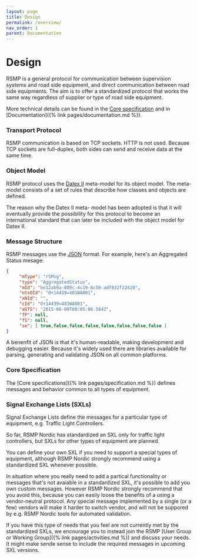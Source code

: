 ```yaml
---
layout: page
title: Design
permalink: /overview/
nav_order: 1
parent: Documentation
---
```


# Design
RSMP is a general protocol for communication between supervision systems and road side equipment, and direct communication between road side equipments. The aim is to offer a standardized protocol that works the same way regardless of supplier or type of road side equipment.

More technical details can be found in the [Core specification](https://rsmp-nordic.github.io/rsmp_core/applicability/transport_of_data.html) and in [Documentation]({% link pages/documentation.md %}).

### Transport Protocol
RSMP communication is based on TCP sockets. HTTP is not used. Because TCP sockets are full-duplex, both sides can send and receive data at the same time.

### Object Model
RSMP protocol uses the [Datex II](https://datex2.eu) meta-model for its object model. The meta-model consists of a set of rules that describe how classes and objects are defined.

The reason why the Datex II meta- model has been adopted is that it will eventually provide the possibility for this protocol to become an international standard that can later be included with the object model for Datex II.

### Message Structure
RSMP messages use the [JSON](https://www.json.org/json-en.html) format. For example, here's an Aggregated Status mesage:

```json
{
     "mType": "rSMsg",
     "type": "AggregatedStatus",
     "mId": "be12ab9a-800c-4c19-8c50-adf832f22420",
     "ntsOId": "O+14439=481WA001",
     "xNId": "",
     "cId": "O+14439=481WA001",
     "aSTS": "2015-06-08T08:05:06.584Z",
     "fP": null,
     "fS": null,
     "se": [ true,false,false,false,false,false,false,false ]
}
```

A benenfit of JSON is that it's human-readable, making development and debugging easier. Because it's widely used there are libraries available for parsing, generating and validating JSON on all common platforms.

### Core Specification
The [Core specifications]({% link pages/specification.md %}) defines messages and behavior common to all types of equipment.

### Signal Exchange Lists (SXLs)
Signal Exchange Lists define the messages for a particular type of equipment, e.g. Traffic Light Controllers.

So far, RSMP Nordic has standardized an SXL only for traffic light controllers, but SXLs for other types of equipment are planned.

You can define your own SXL if you need to support a special types of equipment, although RSMP Nordic strongly recommend using a standardized SXL whenever possible.

In situation where you really need to add a partical functionality or messages that's not avaiable in a standardized SXL, it's possible to add you own custom messages. However RSMP Nordic strongly recommend that you avoid this, because you can easily loose the benefits of a using a vendor-neutral protocol. Any special message implemented by a single (or a few) vendors will make it harder to switch vendor, and will not be suppored by e.g. RSMP Nordic tools for automated validation.

If you have this type of needs that you feel are not currently met by the standardized SXLs, we encourage you to instead join the RSMP [User Group or Working Group]({% link pages/activities.md %}) and discuss your needs. It might make sende sense to include the required messages in upcoming SXL versions.

